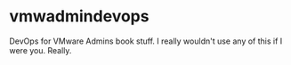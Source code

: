# vmwadmindevops
DevOps for VMware Admins book stuff.
I really wouldn't use any of this if I were you. Really.
